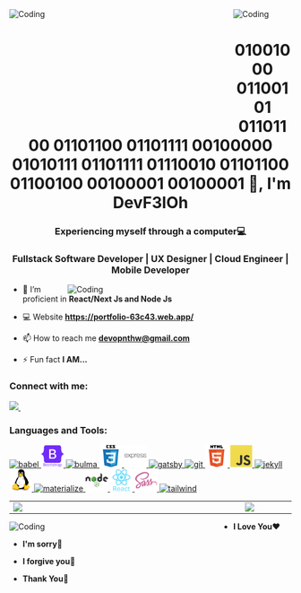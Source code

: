  <!-- [![MasterHead](https://miro.medium.com/max/720/1*L_QoAG863l8QvqxpNyBiqw.gif)] -->
<img align="top" alt="Coding" width="1000" height = "auto" src="https://github.com/DevOpF3loH/DevOpF3loH/assets/126726529/ed63e52f-7592-420a-a020-6bdaee4dd7a1">
<img align="left" alt="Coding" width="400" height = "200" src="https://github.com/DevOpF3loH/DevOpF3loH/assets/126726529/53bbb047-b4d6-47ef-b358-b713ad97a141">
<h1 align="center">01001000 01100101 01101100 01101100 01101111 00100000 01010111 01101111 01110010 01101100 01100100 00100001 00100001 👋, I'm DevF3lOh</h1>
<h3 align="center">Experiencing myself through a computer💻</h3>
<h3 align="center">Fullstack Software Developer | UX Designer | Cloud Engineer | Mobile Developer </h3>
<img align="right" alt="Coding" width="400" height = "auto" src="https://github.com/DevOpF3loH/DevOpF3loH/assets/126726529/6dd68151-3c5e-419c-8aaa-5a8956d336c6">

- 🌱 I’m proficient in **React/Next Js and Node Js**
  
- 💻 Website **https://portfolio-63c43.web.app/**

- 📫 How to reach me **devopnthw@gmail.com**

- ⚡ Fun fact **I AM...**

<h3 align="left">Connect with me:</h3>
<p align="left">
<a href="https://www.linkedin.com/in/nthiwa-felix-04bb5724b/" target="_blank">
    <img src="https://img.shields.io/badge/LinkedIn-0077B5?style=for-the-badge&logo=linkedin&logoColor=white" />    
</a>&nbsp;&nbsp;
</p>

<h3 align="left">Languages and Tools:</h3>
<p align="left"> <a href="https://babeljs.io/" target="_blank" rel="noreferrer"> <img src="https://www.vectorlogo.zone/logos/babeljs/babeljs-icon.svg" alt="babel" width="40" height="40"/> </a> <a href="https://getbootstrap.com" target="_blank" rel="noreferrer"> <img src="https://raw.githubusercontent.com/devicons/devicon/master/icons/bootstrap/bootstrap-plain-wordmark.svg" alt="bootstrap" width="40" height="40"/> </a> <a href="https://bulma.io/" target="_blank" rel="noreferrer"> <img src="https://raw.githubusercontent.com/gilbarbara/logos/804dc257b59e144eaca5bc6ffd16949752c6f789/logos/bulma.svg" alt="bulma" width="40" height="40"/> </a> <a href="https://www.w3schools.com/css/" target="_blank" rel="noreferrer"> <img src="https://raw.githubusercontent.com/devicons/devicon/master/icons/css3/css3-original-wordmark.svg" alt="css3" width="40" height="40"/> </a> <a href="https://expressjs.com" target="_blank" rel="noreferrer"> <img src="https://raw.githubusercontent.com/devicons/devicon/master/icons/express/express-original-wordmark.svg" alt="express" width="40" height="40"/> </a> <a href="https://www.gatsbyjs.com/" target="_blank" rel="noreferrer"> <img src="https://www.vectorlogo.zone/logos/gatsbyjs/gatsbyjs-icon.svg" alt="gatsby" width="40" height="40"/> </a> <a href="https://git-scm.com/" target="_blank" rel="noreferrer"> <img src="https://www.vectorlogo.zone/logos/git-scm/git-scm-icon.svg" alt="git" width="40" height="40"/> </a> <a href="https://www.w3.org/html/" target="_blank" rel="noreferrer"> <img src="https://raw.githubusercontent.com/devicons/devicon/master/icons/html5/html5-original-wordmark.svg" alt="html5" width="40" height="40"/> </a> <a href="https://developer.mozilla.org/en-US/docs/Web/JavaScript" target="_blank" rel="noreferrer"> <img src="https://raw.githubusercontent.com/devicons/devicon/master/icons/javascript/javascript-original.svg" alt="javascript" width="40" height="40"/> </a> <a href="https://jekyllrb.com/" target="_blank" rel="noreferrer"> <img src="https://www.vectorlogo.zone/logos/jekyllrb/jekyllrb-icon.svg" alt="jekyll" width="40" height="40"/> </a> <a href="https://www.linux.org/" target="_blank" rel="noreferrer"> <img src="https://raw.githubusercontent.com/devicons/devicon/master/icons/linux/linux-original.svg" alt="linux" width="40" height="40"/> </a> <a href="https://materializecss.com/" target="_blank" rel="noreferrer"> <img src="https://raw.githubusercontent.com/prplx/svg-logos/5585531d45d294869c4eaab4d7cf2e9c167710a9/svg/materialize.svg" alt="materialize" width="40" height="40"/> </a> <a href="https://nodejs.org" target="_blank" rel="noreferrer"> <img src="https://raw.githubusercontent.com/devicons/devicon/master/icons/nodejs/nodejs-original-wordmark.svg" alt="nodejs" width="40" height="40"/> </a> <a href="https://reactjs.org/" target="_blank" rel="noreferrer"> <img src="https://raw.githubusercontent.com/devicons/devicon/master/icons/react/react-original-wordmark.svg" alt="react" width="40" height="40"/> </a> <a href="https://sass-lang.com" target="_blank" rel="noreferrer"> <img src="https://raw.githubusercontent.com/devicons/devicon/master/icons/sass/sass-original.svg" alt="sass" width="40" height="40"/> </a> <a href="https://tailwindcss.com/" target="_blank" rel="noreferrer"> <img src="https://www.vectorlogo.zone/logos/tailwindcss/tailwindcss-icon.svg" alt="tailwind" width="40" height="40"/> </a> </p>

<center>
  <table>
  <tr>
      <td><img width="400px" height = "auto" align="left" src="https://github-readme-stats.vercel.app/api?username=DevOpF3loH&count_private=true&show_icons=true&theme=dark&layout=compact" /></td>
      <td><img width="400px" height = "auto" align="left" src="https://github-readme-stats.vercel.app/api/top-langs/?username=DevOpF3loH&hide=html&layout=compact&theme=dark" /></td>      
    <td><img width="400px" height = "auto" align="left" src="https://github-readme-streak-stats.herokuapp.com/?user=DevOpF3loH&hide=html&layout=compact&theme=dark" /></td>   
  </tr>   
</table>
</center>


<img align="left" alt="Coding" width="400" height = "auto" src="https://github.com/DevOpF3loH/DevOpF3loH/assets/126726529/eeac2fc3-978f-48a3-ba1d-22cac89f603a">

- **I Love You❤️**
  
- **I'm sorry🥰**
  
- **I forgive you🤗**
  
- **Thank You🧘**


<!---
DevOpF3loH/DevOpF3loH is a ✨ special ✨ repository because its `README.md` (this file) appears on your GitHub profile.
You can click the Preview link to take a look at your changes.
--->
